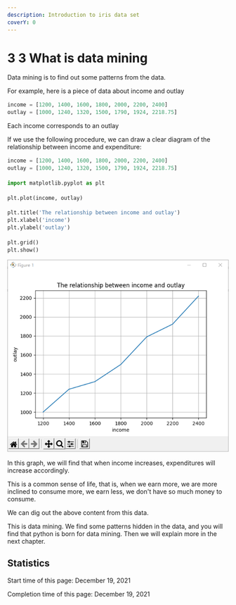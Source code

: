 ```yaml
---
description: Introduction to iris data set
coverY: 0
---
```


# 3 3 What is data mining

Data mining is to find out some patterns from the data.

For example, here is a piece of data about income and outlay

```python
income = [1200, 1400, 1600, 1800, 2000, 2200, 2400]
outlay = [1000, 1240, 1320, 1500, 1790, 1924, 2218.75]
```

Each income corresponds to an outlay

If we use the following procedure, we can draw a clear diagram of the relationship between income and expenditure:

```python
income = [1200, 1400, 1600, 1800, 2000, 2200, 2400]
outlay = [1000, 1240, 1320, 1500, 1790, 1924, 2218.75]

import matplotlib.pyplot as plt

plt.plot(income, outlay)

plt.title('The relationship between income and outlay')
plt.xlabel('income')
plt.ylabel('outlay')

plt.grid()
plt.show()
```

![The relationship between income and outlay](<../.gitbook/assets/image (3) (1) (1).png>)

In this graph, we will find that when income increases, expenditures will increase accordingly.

This is a common sense of life, that is, when we earn more, we are more inclined to consume more, we earn less, we don't have so much money to consume.

We can dig out the above content from this data.

This is data mining. We find some patterns hidden in the data, and you will find that python is born for data mining. Then we will explain more in the next chapter.

## Statistics

Start time of this page: December 19, 2021

Completion time of this page: December 19, 2021
